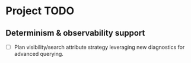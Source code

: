 # Project TODO

## Determinism & observability support

- [ ] Plan visibility/search attribute strategy leveraging new diagnostics for advanced querying.
